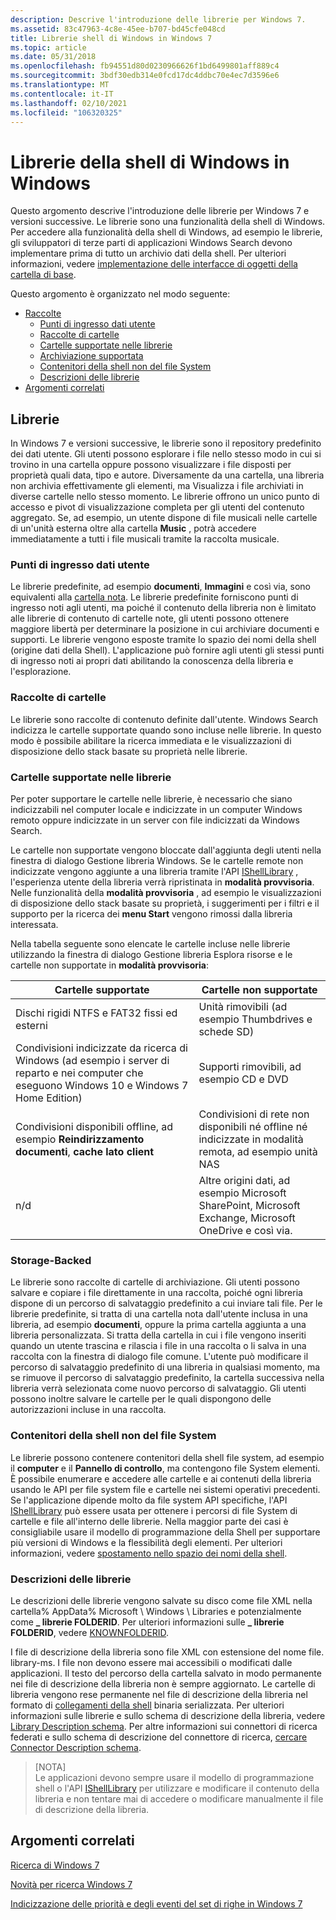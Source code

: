 ```yaml
---
description: Descrive l'introduzione delle librerie per Windows 7.
ms.assetid: 83c47963-4c8e-45ee-b707-bd45cfe048cd
title: Librerie shell di Windows in Windows 7
ms.topic: article
ms.date: 05/31/2018
ms.openlocfilehash: fb94551d80d0230966626f1bd6499801aff889c4
ms.sourcegitcommit: 3bdf30edb314e0fcd17dc4ddbc70e4ec7d3596e6
ms.translationtype: MT
ms.contentlocale: it-IT
ms.lasthandoff: 02/10/2021
ms.locfileid: "106320325"
---
```

# <a name="windows-shell-libraries-in-windows"></a>Librerie della shell di Windows in Windows

Questo argomento descrive l'introduzione delle librerie per Windows 7 e versioni successive. Le librerie sono una funzionalità della shell di Windows. Per accedere alla funzionalità della shell di Windows, ad esempio le librerie, gli sviluppatori di terze parti di applicazioni Windows Search devono implementare prima di tutto un archivio dati della shell. Per ulteriori informazioni, vedere [implementazione delle interfacce di oggetti della cartella di base](/previous-versions/windows/desktop/legacy/cc144093(v=vs.85)).

Questo argomento è organizzato nel modo seguente:

- [Raccolte](#libraries)
  - [Punti di ingresso dati utente](#user-data-entry-points)
  - [Raccolte di cartelle](#collections-of-folders)
  - [Cartelle supportate nelle librerie](#supported-folders-in-libraries)
  - [Archiviazione supportata](#storage-backed)
  - [Contenitori della shell non del file System](#non-file-system-shell-containers)
  - [Descrizioni delle librerie](#library-descriptions)
- [Argomenti correlati](#related-topics)

## <a name="libraries"></a>Librerie

In Windows 7 e versioni successive, le librerie sono il repository predefinito dei dati utente. Gli utenti possono esplorare i file nello stesso modo in cui si trovino in una cartella oppure possono visualizzare i file disposti per proprietà quali data, tipo e autore. Diversamente da una cartella, una libreria non archivia effettivamente gli elementi, ma Visualizza i file archiviati in diverse cartelle nello stesso momento. Le librerie offrono un unico punto di accesso e pivot di visualizzazione completa per gli utenti del contenuto aggregato. Se, ad esempio, un utente dispone di file musicali nelle cartelle di un'unità esterna oltre alla cartella **Music** , potrà accedere immediatamente a tutti i file musicali tramite la raccolta musicale.

### <a name="user-data-entry-points"></a>Punti di ingresso dati utente

Le librerie predefinite, ad esempio **documenti**, **Immagini** e così via, sono equivalenti alla [cartella nota](/previous-versions/windows/desktop/legacy/bb776911(v=vs.85)). Le librerie predefinite forniscono punti di ingresso noti agli utenti, ma poiché il contenuto della libreria non è limitato alle librerie di contenuto di cartelle note, gli utenti possono ottenere maggiore libertà per determinare la posizione in cui archiviare documenti e supporti. Le librerie vengono esposte tramite lo spazio dei nomi della shell (origine dati della Shell). L'applicazione può fornire agli utenti gli stessi punti di ingresso noti ai propri dati abilitando la conoscenza della libreria e l'esplorazione.

### <a name="collections-of-folders"></a>Raccolte di cartelle

Le librerie sono raccolte di contenuto definite dall'utente. Windows Search indicizza le cartelle supportate quando sono incluse nelle librerie. In questo modo è possibile abilitare la ricerca immediata e le visualizzazioni di disposizione dello stack basate su proprietà nelle librerie.

### <a name="supported-folders-in-libraries"></a>Cartelle supportate nelle librerie

Per poter supportare le cartelle nelle librerie, è necessario che siano indicizzabili nel computer locale e indicizzate in un computer Windows remoto oppure indicizzate in un server con file indicizzati da Windows Search.

Le cartelle non supportate vengono bloccate dall'aggiunta degli utenti nella finestra di dialogo Gestione libreria Windows. Se le cartelle remote non indicizzate vengono aggiunte a una libreria tramite l'API [IShellLibrary](/windows/win32/api/shobjidl_core/nn-shobjidl_core-ishelllibrary) , l'esperienza utente della libreria verrà ripristinata in **modalità provvisoria**. Nelle funzionalità della **modalità provvisoria** , ad esempio le visualizzazioni di disposizione dello stack basate su proprietà, i suggerimenti per i filtri e il supporto per la ricerca dei **menu Start** vengono rimossi dalla libreria interessata.

Nella tabella seguente sono elencate le cartelle incluse nelle librerie utilizzando la finestra di dialogo Gestione libreria Esplora risorse e le cartelle non supportate in **modalità provvisoria**:

| Cartelle supportate                                                                                                                            | Cartelle non supportate                                                                                     |
|----------------------------------------------------------------------------------------------------------------------------------------------|---------------------------------------------------------------------------------------------------------|
| Dischi rigidi NTFS e FAT32 fissi ed esterni                                                                                                | Unità rimovibili (ad esempio Thumbdrives e schede SD)                                                     |
| Condivisioni indicizzate da ricerca di Windows (ad esempio i server di reparto e nei computer che eseguono Windows 10 e Windows 7 Home Edition) | Supporti rimovibili, ad esempio CD e DVD                                                                  |
| Condivisioni disponibili offline, ad esempio **Reindirizzamento documenti**, **cache lato client**                                               | Condivisioni di rete non disponibili né offline né indicizzate in modalità remota, ad esempio unità NAS             |
| n/d                                                                                                                                          | Altre origini dati, ad esempio Microsoft SharePoint, Microsoft Exchange, Microsoft OneDrive e così via. |

### <a name="storage-backed"></a>Storage-Backed

Le librerie sono raccolte di cartelle di archiviazione. Gli utenti possono salvare e copiare i file direttamente in una raccolta, poiché ogni libreria dispone di un percorso di salvataggio predefinito a cui inviare tali file. Per le librerie predefinite, si tratta di una cartella nota dall'utente inclusa in una libreria, ad esempio **documenti**, oppure la prima cartella aggiunta a una libreria personalizzata. Si tratta della cartella in cui i file vengono inseriti quando un utente trascina e rilascia i file in una raccolta o li salva in una raccolta con la finestra di dialogo file comune. L'utente può modificare il percorso di salvataggio predefinito di una libreria in qualsiasi momento, ma se rimuove il percorso di salvataggio predefinito, la cartella successiva nella libreria verrà selezionata come nuovo percorso di salvataggio. Gli utenti possono inoltre salvare le cartelle per le quali dispongono delle autorizzazioni incluse in una raccolta.

### <a name="non-file-system-shell-containers"></a>Contenitori della shell non del file System

Le librerie possono contenere contenitori della shell file system, ad esempio il **computer** e il **Pannello di controllo**, ma contengono file System elementi. È possibile enumerare e accedere alle cartelle e ai contenuti della libreria usando le API per file system file e cartelle nei sistemi operativi precedenti. Se l'applicazione dipende molto da file system API specifiche, l'API [IShellLibrary](/windows/win32/api/shobjidl_core/nn-shobjidl_core-ishelllibrary) può essere usata per ottenere i percorsi di file System di cartelle e file all'interno delle librerie. Nella maggior parte dei casi è consigliabile usare il modello di programmazione della Shell per supportare più versioni di Windows e la flessibilità degli elementi. Per ulteriori informazioni, vedere [spostamento nello spazio dei nomi della shell](https://msdn.microsoft.com/library/dd378496(VS.85).aspx).

### <a name="library-descriptions"></a>Descrizioni delle librerie

Le descrizioni delle librerie vengono salvate su disco come file XML nella cartella% AppData% Microsoft \\ Windows \\ Libraries e potenzialmente come **\_ librerie FOLDERID**. Per ulteriori informazioni sulle **\_ librerie FOLDERID**, vedere [KNOWNFOLDERID](/windows/desktop/shell/knownfolderid).

I file di descrizione della libreria sono file XML con estensione del nome file. library-ms. I file non devono essere mai accessibili o modificati dalle applicazioni. Il testo del percorso della cartella salvato in modo permanente nei file di descrizione della libreria non è sempre aggiornato. Le cartelle di libreria vengono rese permanente nel file di descrizione della libreria nel formato di [collegamenti della shell](/windows/desktop/shell/links) binaria serializzata. Per ulteriori informazioni sulle librerie e sullo schema di descrizione della libreria, vedere [Library Description schema](../shell/library-schema-entry.md). Per altre informazioni sui connettori di ricerca federati e sullo schema di descrizione del connettore di ricerca, [cercare Connector Description schema](search-sconn-desc-schema-entry.md).

> [NOTA]  
> Le applicazioni devono sempre usare il modello di programmazione shell o l'API [IShellLibrary](/windows/win32/api/shobjidl_core/nn-shobjidl_core-ishelllibrary) per utilizzare e modificare il contenuto della libreria e non tentare mai di accedere o modificare manualmente il file di descrizione della libreria.

## <a name="related-topics"></a>Argomenti correlati

[Ricerca di Windows 7](./-search-3x-wds-overview.md)

[Novità per ricerca Windows 7](new-for-windows-7-search.md)

[Indicizzazione delle priorità e degli eventi del set di righe in Windows 7](indexing-prioritization-and-rowset-events.md)